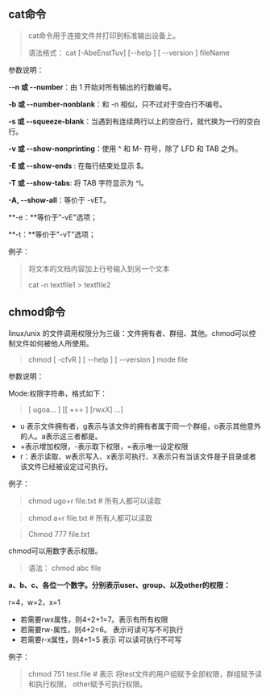## cat命令

> cat命令用于连接文件并打印到标准输出设备上。
>
> 语法格式： cat [-AbeEnstTuv]  [--help ]  [ --version ] fileName

参数说明：

-**-n 或 --number**：由 1 开始对所有输出的行数编号。

**-b 或 --number-nonblank**：和 -n 相似，只不过对于空白行不编号。

**-s 或 --squeeze-blank**：当遇到有连续两行以上的空白行，就代换为一行的空白行。

**-v 或 --show-nonprinting**：使用 ^ 和 M- 符号，除了 LFD 和 TAB 之外。

**-E 或 --show-ends** : 在每行结束处显示 $。

**-T 或 --show-tabs**: 将 TAB 字符显示为 ^I。

**-A, --show-all**：等价于 -vET。

**-e：**等价于"-vE"选项；

**-t：**等价于"-vT"选项；



例子：

> 将文本的文档内容加上行号输入到另一个文本
>
> cat -n textfile1 > textfile2



## chmod命令

linux/unix 的文件调用权限分为三级：文件拥有者、群组、其他。chmod可以控制文件如何被他人所使用。

> chmod [ -cfvR ] [ --help ] [ --version ] mode file

参数说明：

Mode:权限字符串，格式如下：

> [ ugoa... ] [[ +== ] [rwxX] ...]

* u 表示文件拥有者，g表示与该文件的拥有者属于同一个群组，o表示其他意外的人。a表示这三者都是。
* +表示增加权限，-表示取下权限，=表示唯一设定权限
* r：表示读取、w表示写入、x表示可执行、X表示只有当该文件是子目录或者该文件已经被设定过可执行。

例子：

> chmod ugo+r file.txt  	# 所有人都可以读取

>chmod a+r file.txt		# 所有人都可以读取

>Chmod 777 file.txt	

chmod可以用数字表示权限。

> 语法： chmod abc file

**a、b、c、各位一个数字。分别表示user、group、以及other的权限：**

r=4，w=2，x=1

* 若需要rwx属性，则4+2+1=7。表示有所有权限
* 若需要rw-属性，则4+2=6。 表示可读可写不可执行
* 若需要r-x属性，则4+1=5    表示 可以读可执行不可写


例子： 
> chmod 751 test.file   # 表示 将test文件的用户组赋予全部权限，群组赋予读和执行权限， other赋予可执行权限。
